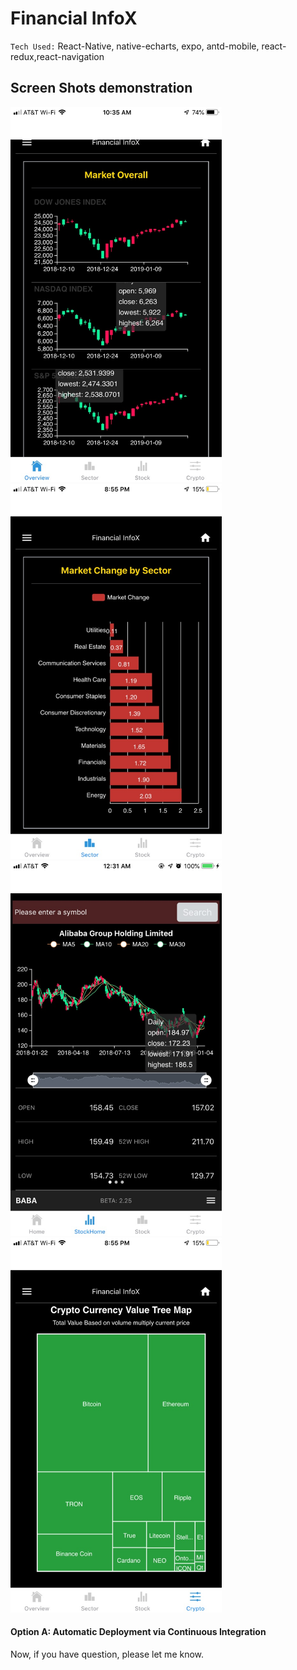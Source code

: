 # Financial InfoX

`Tech Used:` React-Native, native-echarts, expo, antd-mobile, react-redux,react-navigation

## Screen Shots demonstration

  <img src=assets/images/marketOverall.jpg height="600">
  <img src=assets/images/sector.jpg height="600">
  <img src=assets/images/stockScreen.jpg height="600">
  <img src=assets/images/Crypto.jpg height="600">

#### Option A: Automatic Deployment via Continuous Integration

Now, if you have question, please let me know.
